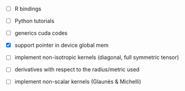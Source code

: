 - [ ] R bindings
- [ ] Python tutorials
- [ ] generics cuda codes
- [x] support pointer in device global mem
- [ ] implement non-isotropic kernels (diagonal, full symmetric tensor)
- [ ] derivatives with respect to the radius/metric used
- [ ] implement non-scalar kernels (Glaunès & Michelli)


